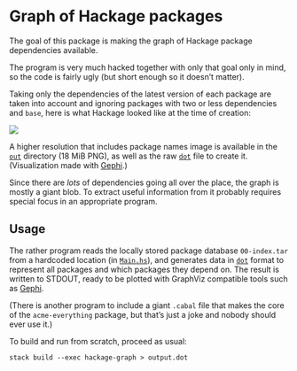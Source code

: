 Graph of Hackage packages
=========================

The goal of this package is making the graph of Hackage package dependencies
available.

The program is very much hacked together with only that goal only in mind, so
the code is fairly ugly (but short enough so it doesn’t matter).

Taking only the dependencies of the latest version of each package are taken
into account and ignoring packages with two or less dependencies and `base`,
here is what Hackage looked like at the time of creation:

![](out/hackage-3in-small.png)

A higher resolution that includes package names image is available in the
[`out`](out/) directory (18 MiB PNG), as well as the raw [`dot`][dot] file to
create it. (Visualization made with [Gephi][gephi].)

Since there are *lots* of dependencies going all over the place, the graph
is mostly a giant blob. To extract useful information from it probably requires
special focus in an appropriate program.



Usage
-----

The rather program reads the locally stored package database `00-index.tar` from
a hardcoded location (in [`Main.hs`][main]), and generates data in [`dot`][dot]
format to represent all packages and which packages they depend on. The result
is written to STDOUT, ready to be plotted with GraphViz compatible tools such as
[Gephi][gephi].

(There is another program to include a giant `.cabal` file that makes the core of
the `acme-everything` package, but that’s just a joke and nobody should ever use
it.)

To build and run from scratch, proceed as usual:

```
stack build --exec hackage-graph > output.dot
```



[cabal-db]: http://hackage.haskell.org/package/cabal-db
[dot]:      https://en.wikipedia.org/wiki/DOT_%28graph_description_language%29
[gephi]:    https://gephi.org/
[travis]:   https://travis-ci.org/quchen/hackage-graph
[main]:     src/Main.hs

